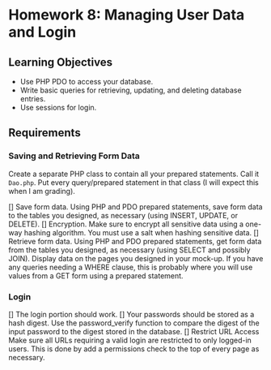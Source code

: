 # Homework 8: Managing User Data and Login

## Learning Objectives

* Use PHP PDO to access your database.
* Write basic queries for retrieving, updating, and deleting database entries.
* Use sessions for login.
			
## Requirements
				
### Saving and Retrieving Form Data
				
Create a separate PHP class to contain all your prepared statements. Call it
`Dao.php`. Put every query/prepared statement in that class (I will expect this
when I am grading).

[] Save form data. Using PHP and PDO prepared statements, save form data to the
tables you designed, as necessary (using INSERT, UPDATE, or DELETE).
[] Encryption. Make sure to encrypt all sensitive data using a one-way hashing
algorithm. You must use a salt when hashing sensitive data.
[] Retrieve form data. Using PHP and PDO prepared statements, get form data from the
tables you designed, as necessary (using SELECT and possibly JOIN). Display data on the pages you
designed in your mock-up. If you have any queries needing a WHERE clause, this is probably where
you will use values from a GET form using a prepared statement.
				
### Login

[] The login portion should work.
[] Your passwords should be stored as a hash digest. Use the password_verify function to compare the
digest of the input password to the digest stored in the database.
[] Restrict URL Access Make sure all URLs requiring a valid login are restricted to only logged-in
users. This is done by add a permissions check to the top of every page as necessary.
